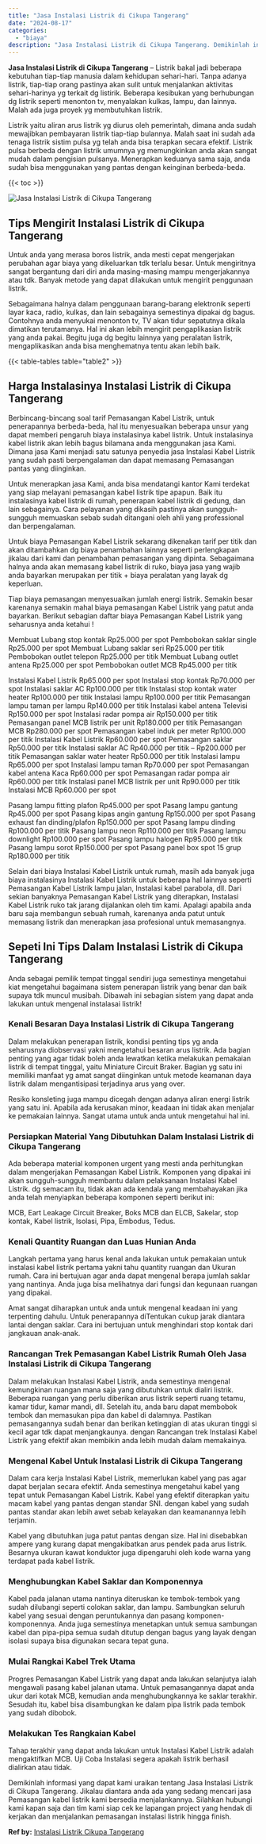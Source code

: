 ```yaml
---
title: "Jasa Instalasi Listrik di Cikupa Tangerang"
date: "2024-08-17"
categories: 
  - "biaya"
description: "Jasa Instalasi Listrik di Cikupa Tangerang. Demikinlah informasi yang dapat kami uraikan tentang Jasa Instalasi Listrik di Cikupa Tangerang. Jikalau diantara..."
---
```


**Jasa Instalasi Listrik di Cikupa Tangerang** – Listrik bakal jadi beberapa kebutuhan tiap-tiap manusia dalam kehidupan sehari-hari. Tanpa adanya listrik, tiap-tiap orang pastinya akan sulit untuk menjalankan aktivitas sehari-harinya yg terkait dg listirik. Beberapa kesibukan yang berhubungan dg listrik seperti menonton tv, menyalakan kulkas, lampu, dan lainnya. Malah ada juga proyek yg membutuhkan listrik.

Listrik yaitu aliran arus listrik yg diurus oleh pemerintah, dimana anda sudah mewajibkan pembayaran listrik tiap-tiap bulannya. Malah saat ini sudah ada tenaga listrik sistim pulsa yg telah anda bisa terapkan secara efektif. Listrik pulsa berbeda dengan listrik umumnya yg memungkinkan anda akan sangat mudah dalam pengisian pulsanya. Menerapkan keduanya sama saja, anda sudah bisa menggunakan yang pantas dengan keinginan berbeda-beda.

{{< toc >}}

![Jasa Instalasi Listrik di Cikupa Tangerang](/images/instalasi-listrik-murah35.png)

## Tips Mengirit Instalasi Listrik di Cikupa Tangerang

Untuk anda yang merasa boros listrik, anda mesti cepat mengerjakan perubahan agar biaya yang dikeluarkan tdk terlalu besar. Untuk mengiritnya sangat bergantung dari diri anda masing-masing mampu mengerjakannya atau tdk. Banyak metode yang dapat dilakukan untuk mengirit penggunaan listrik.

Sebagaimana halnya dalam penggunaan barang-barang elektronik seperti layar kaca, radio, kulkas, dan lain sebagainya semestinya dipakai dg bagus. Contohnya anda menyukai menonton tv, TV akan tidur sepatutnya dikala dimatikan terutamanya. Hal ini akan lebih mengirit pengaplikasian listrik yang anda pakai. Begitu juga dg begitu lainnya yang peralatan listrik, mengaplikasikan anda bisa menghematnya tentu akan lebih baik.

{{< table-tables table="table2" >}}

## Harga Instalasinya Instalasi Listrik di Cikupa Tangerang

Berbincang-bincang soal tarif Pemasangan Kabel Listrik, untuk penerapannya berbeda-beda, hal itu menyesuaikan beberapa unsur yang dapat memberi pengaruh biaya instalasinya kabel listrik. Untuk instalasinya kabel listrik akan lebih bagus bilamana anda menggunakan jasa Kami. Dimana jasa Kami menjadi satu satunya penyedia jasa Instalasi Kabel Listrik yang sudah pasti berpengalaman dan dapat memasang Pemasangan pantas yang diinginkan.

Untuk menerapkan jasa Kami, anda bisa mendatangi kantor Kami terdekat yang siap melayani pemasangan kabel listrik tipe apapun. Baik itu instalasinya kabel listrik di rumah, penerapan kabel listrik di gedung, dan lain sebagainya. Cara pelayanan yang dikasih pastinya akan sungguh-sungguh memuaskan sebab sudah ditangani oleh ahli yang professional dan berpengalaman.

Untuk biaya Pemasangan Kabel Listrik sekarang dikenakan tarif per titik dan akan ditambahkan dg biaya penambahan lainnya seperti perlengkapan jikalau dari kami dan penambahan pemasangan yang dipinta. Sebagaimana halnya anda akan memasang kabel listrik di ruko, biaya jasa yang wajib anda bayarkan merupakan per titik + biaya peralatan yang layak dg keperluan.

Tiap biaya pemasangan menyesuaikan jumlah energi listrik. Semakin besar karenanya semakin mahal biaya pemasangan Kabel Listrik yang patut anda bayarkan. Berikut sebagian daftar biaya Pemasangan Kabel Listrik yang seharusnya anda ketahui !

Membuat Lubang stop kontak Rp25.000 per spot Pembobokan saklar single Rp25.000 per spot Membuat Lubang saklar seri Rp25.000 per titik Pembobokan outlet telepon Rp25.000 per titik Membuat Lubang outlet antena Rp25.000 per spot Pembobokan outlet MCB Rp45.000 per titik

Instalasi Kabel Listrik Rp65.000 per spot Instalasi stop kontak Rp70.000 per spot Instalasi saklar AC Rp100.000 per titik Instalasi stop kontak water heater Rp100.000 per titik Instalasi lampu Rp100.000 per titik Pemasangan lampu taman per lampu Rp140.000 per titik Instalasi kabel antena Televisi Rp150.000 per spot Instalasi radar pompa air Rp150.000 per titik Pemasangan panel MCB listrik per unit Rp180.000 per titik Pemasangan MCB Rp280.000 per spot Pemasangan kabel induk per meter Rp100.000 per titik Instalasi Kabel Listrik Rp60.000 per spot Pemasangan saklar Rp50.000 per titik Instalasi saklar AC Rp40.000 per titik – Rp200.000 per titik Pemasangan saklar water heater Rp50.000 per titik Instalasi lampu Rp65.000 per spot Instalasi lampu taman Rp70.000 per spot Pemasangan kabel antena Kaca Rp60.000 per spot Pemasangan radar pompa air Rp60.000 per titik Instalasi panel MCB listrik per unit Rp90.000 per titik Instalasi MCB Rp60.000 per spot

Pasang lampu fitting plafon Rp45.000 per spot Pasang lampu gantung Rp45.000 per spot Pasang kipas angin gantung Rp150.000 per spot Pasang exhaust fan dinding/plafon Rp150.000 per spot Pasang lampu dinding Rp100.000 per titik Pasang lampu neon Rp110.000 per titik Pasang lampu downlight Rp100.000 per spot Pasang lampu halogen Rp95.000 per titik Pasang lampu sorot Rp150.000 per spot Pasang panel box spot 15 grup Rp180.000 per titik

Selain dari biaya Instalasi Kabel Listrik untuk rumah, masih ada banyak juga biaya instalasinya Instalasi Kabel Listrik untuk beberapa hal lainnya seperti Pemasangan Kabel Listrik lampu jalan, Instalasi kabel parabola, dll. Dari sekian banyaknya Pemasangan Kabel Listrik yang diterapkan, Instalasi Kabel Listrik ruko tak jarang dijalankan oleh tim kami. Apalagi apabila anda baru saja membangun sebuah rumah, karenanya anda patut untuk memasang listrik dan menerapkan jasa profesional untuk memasangnya.

## Sepeti Ini Tips Dalam Instalasi Listrik di Cikupa Tangerang


Anda sebagai pemilik tempat tinggal sendiri juga semestinya mengetahui kiat mengetahui bagaimana sistem penerapan listrik yang benar dan baik supaya tdk muncul musibah. Dibawah ini sebagian sistem yang dapat anda lakukan untuk mengenal instalasai listrik!

### Kenali Besaran Daya Instalasi Listrik di Cikupa Tangerang

Dalam melakukan penerapan listrik, kondisi penting tips yg anda seharusnya diobservasi yakni mengetahui besaran arus listrik. Ada bagian penting yang agar tidak boleh anda lewatkan ketika melakukan pemakaian listrik di tempat tinggal, yaitu Miniature Circuit Braker. Bagian yg satu ini memiliki manfaat yg amat sangat diinginkan untuk metode keamanan daya listrik dalam mengantisipasi terjadinya arus yang over.

Resiko konsleting juga mampu dicegah dengan adanya aliran energi listrik yang satu ini. Apabila ada kerusakan minor, keadaan ini tidak akan menjalar ke pemakaian lainnya. Sangat utama untuk anda untuk mengetahui hal ini.

### Persiapkan Material Yang Dibutuhkan Dalam Instalasi Listrik di Cikupa Tangerang

Ada beberapa material komponen urgent yang mesti anda perhitungkan dalam mengerjakan Pemasangan Kabel Listrik. Komponen yang dipakai ini akan sungguh-sungguh membantu dalam pelaksanaan Instalasi Kabel Listrik. dg semacam itu, tidak akan ada kendala yang membahayakan jika anda telah menyiapkan beberapa komponen seperti berikut ini:

MCB, Eart Leakage Circuit Breaker, Boks MCB dan ELCB, Sakelar, stop kontak, Kabel listrik, Isolasi, Pipa, Embodus, Tedus.

### Kenali Quantity Ruangan dan Luas Hunian Anda

Langkah pertama yang harus kenal anda lakukan untuk pemakaian untuk instalasi kabel listrik pertama yakni tahu quantity ruangan dan Ukuran rumah. Cara ini bertujuan agar anda dapat mengenal berapa jumlah saklar yang nantinya. Anda juga bisa melihatnya dari fungsi dan kegunaan ruangan yang dipakai.

Amat sangat diharapkan untuk anda untuk mengenal keadaan ini yang terpenting dahulu. Untuk penerapannya diTentukan cukup jarak diantara lantai dengan saklar. Cara ini bertujuan untuk menghindari stop kontak dari jangkauan anak-anak.

### Rancangan Trek Pemasangan Kabel Listrik Rumah Oleh Jasa Instalasi Listrik di Cikupa Tangerang

Dalam melakukan Instalasi Kabel Listrik, anda semestinya mengenal kemungkinan ruangan mana saja yang dibutuhkan untuk dialiri listrik. Beberapa ruangan yang perlu diberikan arus listrik seperti ruang tetamu, kamar tidur, kamar mandi, dll. Setelah itu, anda baru dapat membobok tembok dan memasukan pipa dan kabel di dalamnya. Pastikan pemasangannya sudah benar dan berikan ketinggian di atas ukuran tinggi si kecil agar tdk dapat menjangkaunya. dengan Rancangan trek Instalasi Kabel Listrik yang efektif akan membikin anda lebih mudah dalam memakainya.

### Mengenal Kabel Untuk Instalasi Listrik di Cikupa Tangerang

Dalam cara kerja Instalasi Kabel Listrik, memerlukan kabel yang pas agar dapat berjalan secara efektif. Anda semestinya mengetahui kabel yang tepat untuk Pemasangan Kabel Listrik. Kabel yang efektif diterapkan yaitu macam kabel yang pantas dengan standar SNI. dengan kabel yang sudah pantas standar akan lebih awet sebab kelayakan dan keamanannya lebih terjamin.

Kabel yang dibutuhkan juga patut pantas dengan size. Hal ini disebabkan ampere yang kurang dapat mengakibatkan arus pendek pada arus listrik. Besarnya ukuran kawat konduktor juga dipengaruhi oleh kode warna yang terdapat pada kabel listrik.

### Menghubungkan Kabel Saklar dan Komponennya

Kabel pada jalanan utama nantinya diteruskan ke tembok-tembok yang sudah dilubangi seperti colokan saklar, dan lampu. Sambungkan seluruh kabel yang sesuai dengan peruntukannya dan pasang komponen-komponennya. Anda juga semestinya menetapkan untuk semua sambungan kabel dan pipa-pipa semua sudah ditutup dengan bagus yang layak dengan isolasi supaya bisa digunakan secara tepat guna.

### Mulai Rangkai Kabel Trek Utama

Progres Pemasangan Kabel Listrik yang dapat anda lakukan selanjutya ialah mengawali pasang kabel jalanan utama. Untuk pemasangannya dapat anda ukur dari kotak MCB, kemudian anda menghubungkannya ke saklar terakhir. Sesudah itu, kabel bisa disambungkan ke dalam pipa listrik pada tembok yang sudah dibobok.

### Melakukan Tes Rangkaian Kabel

Tahap terakhir yang dapat anda lakukan untuk Instalasi Kabel Listrik adalah mengaktifkan MCB. Uji Coba Instalasi segera apakah listrik berhasil dialirkan atau tidak.

Demikinlah informasi yang dapat kami uraikan tentang Jasa Instalasi Listrik di Cikupa Tangerang. Jikalau diantara anda ada yang sedang mencari jasa Pemasangan kabel listrik kami bersedia menjalankannya. Silahkan hubungi kami kapan saja dan tim kami siap cek ke lapangan project yang hendak di kerjakan dan menjalankan pemasangan instalasi listrik hingga finish.

**Ref by:** [Instalasi Listrik Cikupa Tangerang](https://id.wikipedia.org/wiki/Instalasi)
